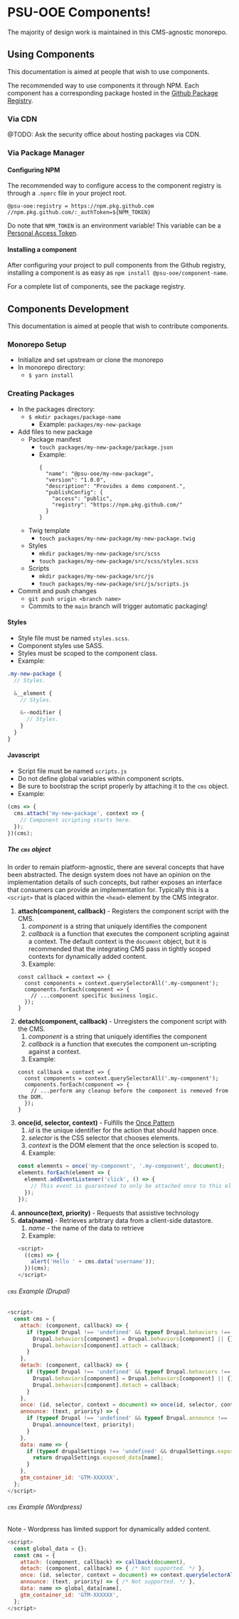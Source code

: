 # PSU-OOE Components!
The majority of design work is maintained in this CMS-agnostic monorepo.
## Using Components
This documentation is aimed at people that wish to use components.

The recommended way to use components it through NPM. Each component has a
corresponding package hosted in the [Github Package Registry](https://github.com/orgs/PSU-OOE/packages?repo_name=components).

### Via CDN
@TODO: Ask the security office about hosting packages via CDN.

### Via Package Manager
#### Configuring NPM
The recommended way to configure access to the component registry is through
a `.npmrc` file in your project root.
```text
@psu-ooe:registry = https://npm.pkg.github.com
//npm.pkg.github.com/:_authToken=${NPM_TOKEN}
```
Do note that `NPM_TOKEN` is an environment variable! This variable can be a
[Personal Access Token](https://docs.github.com/en/authentication/keeping-your-account-and-data-secure/managing-your-personal-access-tokens).
#### Installing a component
After configuring your project to pull components from the Github registry,
installing a component is as easy as `npm install @psu-ooe/component-name`.

For a complete list of components, see the package registry.

## Components Development
This documentation is aimed at people that wish to contribute components.

### Monorepo Setup
- Initialize and set upstream or clone the monorepo
- In monorepo directory:
	- `$ yarn install`

### Creating Packages
- In the packages directory:
  - `$ mkdir packages/package-name`
    - Example: `packages/my-new-package`
- Add files to new package
  - Package manifest
    - `touch packages/my-new-package/package.json`
    - Example:
      ```
      {
        "name": "@psu-ooe/my-new-package",
        "version": "1.0.0",
        "description": "Provides a demo component.",
        "publishConfig": {
          "access": "public",
          "registry": "https://npm.pkg.github.com/"
        }
      }
      ```
  - Twig template
    - `touch packages/my-new-package/my-new-package.twig`
  - Styles
    - `mkdir packages/my-new-package/src/scss`
    - `touch packages/my-new-package/src/scss/styles.scss`
  - Scripts
    - `mkdir packages/my-new-package/src/js`
    - `touch packages/my-new-package/src/js/scripts.js`
- Commit and push changes
  - `git push origin <branch name>`
  - Commits to the `main` branch will trigger automatic packaging!
#### Styles
- Style file must be named `styles.scss`.
- Component styles use SASS.
- Styles must be scoped to the component class.
- Example:
```scss
.my-new-package {
  // Styles.

  &__element {
    // Styles.

    &--modifier {
      // Styles.
    }
  }
}
```
#### Javascript
- Script file must be named `scripts.js`
- Do not define global variables within component scripts.
- Be sure to bootstrap the script properly by attaching it to the `cms` object.
- Example:
```js
(cms => {
  cms.attach('my-new-package', context => {
    // Component scripting starts here.
  });
})(cms);
```
##### The `cms` object
In order to remain platform-agnostic, there are several concepts that have been
abstracted. The design system does not have an opinion on the implementation
details of such concepts, but rather exposes an interface that consumers can
provide an implementation for. Typically this is a `<script>` that is placed
within the `<head>` element by the CMS integrator.
1. **attach(component, callback)** - Registers the component script with the CMS.
    1. _component_ is a string that uniquely identifies the component
    2. _callback_ is a function that executes the component scripting against a
      context. The default context is the `document` object, but it is
      recommended that the integrating CMS pass in tightly scoped contexts for
      dynamically added content.
    3. Example:
   ```
   const callback = context => {
     const components = context.querySelectorAll('.my-component');
     components.forEach(component => {
       // ...component specific business logic.
     });
   }
   ```
2. **detach(component, callback)** - Unregisters the component script with the CMS.
    1. _component_ is a string that uniquely identifies the component
    2. _callback_ is a function that executes the component un-scripting
       against a context.
    3. Example:
   ```
   const callback = context => {
     const components = context.querySelectorAll('.my-component');
     components.forEach(component => {
       // ...perform any cleanup before the component is removed from the DOM.
     });
   }
   ```
3. **once(id, selector, context)** - Fulfills the [Once Pattern](https://medium.com/@ianaya89/javascript-once-pattern-89b8a4f04245)
    1. _id_ is the unique identifier for the action that should happen once.
    2. _selector_ is the CSS selector that chooses elements.
    3. _context_ is the DOM element that the once selection is scoped to.
    4. Example:
    ```js
    const elements = once('my-component', '.my-component', document);
    elements.forEach(element => {
      element.addEventListener('click', () => {
        // This event is guaranteed to only be attached once to this element.
      });
    });
    ``` 
4. **announce(text, priority)** - Requests that assistive technology 
5. **data(name)** - Retrieves arbitrary data from a client-side datastore.
    1. _name_ - the name of the data to retrieve
    2. Example:
    ```js
    <script>
      ((cms) => {
        alert('Hello ' + cms.data('username'));
      })(cms);
    </script>
    ```
###### `cms` Example (Drupal)
```js
<script>
  const cms = {
    attach: (component, callback) => {
      if (typeof Drupal !== 'undefined' && typeof Drupal.behaviors !== 'undefined') {
        Drupal.behaviors[component] = Drupal.behaviors[component] || {};
        Drupal.behaviors[component].attach = callback;
      }
    },
    detach: (component, callback) => {
      if (typeof Drupal !== 'undefined' && typeof Drupal.behaviors !== 'undefined') {
        Drupal.behaviors[component] = Drupal.behaviors[component] || {};
        Drupal.behaviors[component].detach = callback;
      }
    },
    once: (id, selector, context = document) => once(id, selector, context),
    announce: (text, priority) => {
      if (typeof Drupal !== 'undefined' && typeof Drupal.announce !== 'undefined') {
        Drupal.announce(text, priority);
      }
    },
    data: name => {
      if (typeof drupalSettings !== 'undefined' && drupalSettings.exposed_data !== 'undefined') {
        return drupalSettings.exposed_data[name];
      }
    },
    gtm_container_id: 'GTM-XXXXXX',
  };
</script>
```

###### `cms` Example (Wordpress)
Note - Wordpress has limited support for dynamically added content.
```js
<script>
  const global_data = {};
  const cms = {
    attach: (component, callback) => callback(document),
    detach: (component, callback) => { /* Not supported. */ },
    once: (id, selector, context = document) => context.querySelectorAll(selector),
    announce: (text, priority) => { /* Not supported. */ },
    data: name => global_data[name],
    gtm_container_id: 'GTM-XXXXXX',
  };
</script>
```
